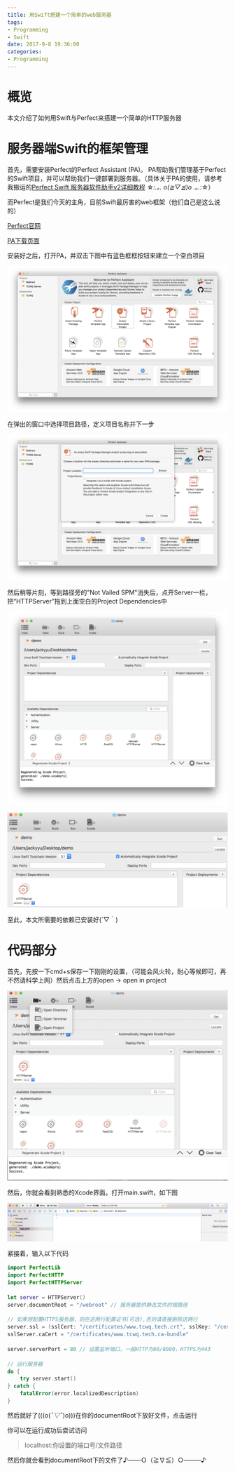 ```yaml
---
title: 用Swift搭建一个简单的web服务器
tags:
- Programming
- Swift
date: 2017-9-8 19:36:00
categories: 
- Programming
---
```

# 概览
本文介绍了如何用Swift与Perfect来搭建一个简单的HTTP服务器
# 服务器端Swift的框架管理
首先，需要安装Perfect的Perfect Assistant (PA)。
PA帮助我们管理基于Perfect的Swift项目，并可以帮助我们一键部署到服务器。（具体关于PA的使用，请参考我搬运的[Perfect Swift 服务器软件助手v2详细教程](https://www.bilibili.com/video/av12211388/) ☆*:.｡. o(≧▽≦)o .｡.:*☆）

而Perfect是我们今天的主角，目前Swift最厉害的web框架（他们自己是这么说的）

[Perfect官网](https://www.perfect.org)

[PA下载页面](https://www.perfect.org/en/perfect-assistant.html)

安装好之后，打开PA，并双击下图中有蓝色框框按钮来建立一个空白项目

![](/img/7/1.png)

在弹出的窗口中选择项目路径，定义项目名称并下一步

![](/img/7/2.png)

然后稍等片刻，等到路径旁的"Not Vailed SPM"消失后，点开Server一栏，把“HTTPServer”拖到上面空白的Project Dependencies中

![](/img/7/3.png)

![](/img/7/4.png)

至此，本文所需要的依赖已安装好(´▽｀)

# 代码部分
首先，先按一下cmd+s保存一下刚刚的设置，（可能会风火轮，耐心等候即可，再不然请科学上网）然后点击上方的open -> open in project

![](/img/7/5.png)

然后，你就会看到熟悉的Xcode界面。打开main.swift，如下图

![](/img/7/6.png)

紧接着，输入以下代码

```swift
import PerfectLib
import PerfectHTTP
import PerfectHTTPServer

let server = HTTPServer()
server.documentRoot = "/webroot" // 服务器提供静态文件的根路径

// 如果想配置HTTPS服务器，则在这两行配置证书(可选),否则请直接删除这两行
server.ssl = (sslCert: "/certificates/www.tcwq.tech.crt", sslKey: "/certificates/www.tcwq.tech.key")
sslServer.caCert = "/certificates/www.tcwq.tech.ca-bundle"

server.serverPort = 80 // 设置监听端口，一般HTTP为80/8080，HTTPS为443

// 运行服务器
do {
    try server.start()
} catch {
    fatalError(error.localizedDescription)
}

```

然后就好了(((o(*ﾟ▽ﾟ*)o)))在你的documentRoot下放好文件，点击运行

你可以在运行成功后尝试访问
> localhost:你设置的端口号/文件路径

然后你就会看到documentRoot下的文件了♪───Ｏ（≧∇≦）Ｏ────♪